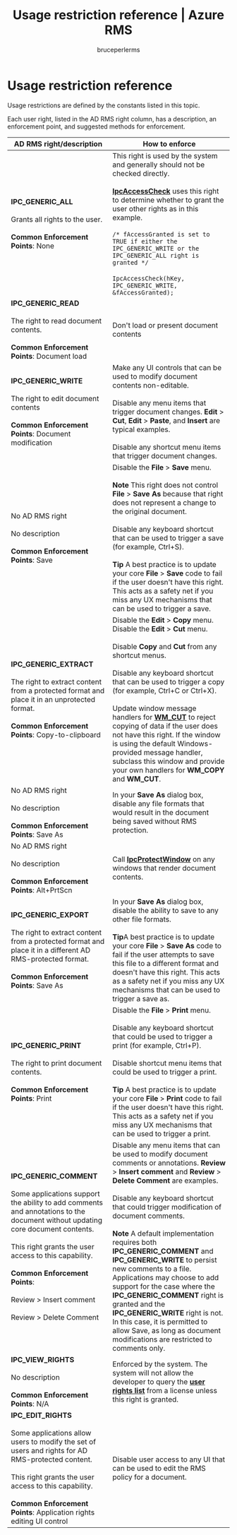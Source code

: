 ﻿---
# required metadata

title: Usage restriction reference | Azure RMS
description: Usage restrictions are defined by the constants listed in this topic.
keywords:
author: bruceperlerms
manager: mbaldwin
ms.date: 09/25/2016
ms.topic: article
ms.prod:
ms.service: information-protection
ms.technology: techgroup-identity
ms.assetid: 16E36039-0FD6-4A0A-82C8-2C9DB19D27DD
# optional metadata

#ROBOTS:
audience: developer
#ms.devlang:
ms.reviewer: shubhamp
ms.suite: ems
#ms.tgt_pltfrm:
#ms.custom:

---

# Usage restriction reference

Usage restrictions are defined by the constants listed in this topic.

Each user right, listed in the AD RMS right column, has a description, an enforcement point, and suggested methods for enforcement.

| AD RMS right/description | How to enforce |
|--------------------------|----------------|
|**IPC_GENERIC_ALL** <br><br> Grants all rights to the user. <br><br> **Common Enforcement Points**: None |This right is used by the system and generally should not be checked directly. <br><br> [**IpcAccessCheck**](/information-protection/sdk/2.1/api/win/functions#msipc_ipcaccesscheck) uses this right to determine whether to grant the user other rights as in this example.<br><br> `/* fAccessGranted is set to TRUE if either the IPC_GENERIC_WRITE or the IPC_GENERIC_ALL right is granted */` <br><br> `IpcAccessCheck(hKey, IPC_GENERIC_WRITE, &fAccessGranted);`|
|**IPC_GENERIC_READ** <br><br> The right to read document contents. <br><br> **Common Enforcement Points**: Document load|Don't load or present document contents|
|**IPC_GENERIC_WRITE** <br><br> The right to edit document contents <br><br> **Common Enforcement Points**: Document modification|Make any UI controls that can be used to modify document contents non-editable. <br><br> Disable any menu items that trigger document changes. **Edit** > **Cut**, **Edit** > **Paste**, and **Insert** are typical examples. <br><br>Disable any shortcut menu items that trigger document changes.|
|No AD RMS right <br><br> No description <br><br> **Common Enforcement Points**: Save | Disable the **File** > **Save** menu. <br><br> **Note** This right does not control **File** > **Save As** because that right does not represent a change to the original document.<br><br> Disable any keyboard shortcut that can be used to trigger a save (for example, Ctrl+S).<br><br> **Tip** A best practice is to update your core **File** > **Save** code to fail if the user doesn't have this right. This acts as a safety net if you miss any UX mechanisms that can be used to trigger a save. |
|**IPC_GENERIC_EXTRACT** <br><br> The right to extract content from a protected format and place it in an unprotected format. <br><br> **Common Enforcement Points**: Copy-to-clipboard | Disable the **Edit** > **Copy** menu. Disable the **Edit** > **Cut** menu. <br><br>Disable **Copy** and **Cut** from any shortcut menus.<br><br>Disable any keyboard shortcut that can be used to trigger a copy (for example, Ctrl+C or Ctrl+X).<br><br>Update window message handlers for [**WM_CUT**](https://msdn.microsoft.com/library/windows/desktop/ms649023) to reject copying of data if the user does not have this right. If the window is using the default Windows-provided message handler, subclass this window and provide your own handlers for **WM_COPY** and **WM_CUT**. |
|No AD RMS right <br><br> No description <br><br> **Common Enforcement Points**: Save As |In your **Save As** dialog box, disable any file formats that would result in the document being saved without RMS protection.|
|No AD RMS right <br><br> No description <br><br> **Common Enforcement Points**: Alt+PrtScn|Call [**IpcProtectWindow**](/information-protection/sdk/2.1/api/win/functions#msipc_ipcprotectwindow) on any windows that render document contents.|
|**IPC_GENERIC_EXPORT** <br><br> The right to extract content from a protected format and place it in a different AD RMS-protected format. <br><br> **Common Enforcement Points**: Save As|In your **Save As** dialog box, disable the ability to save to any other file formats.<br><br>**Tip**A best practice is to update your core **File** > **Save As** code to fail if the user attempts to save this file to a different format and doesn't have this right. This acts as a safety net if you miss any UX mechanisms that can be used to trigger a save as.|
|**IPC_GENERIC_PRINT** <br><br> The right to print document contents. <br><br> **Common Enforcement Points**: Print|Disable the **File** > **Print** menu.<br><br>Disable any keyboard shortcut that could be used to trigger a print (for example, Ctrl+P).<br><br>Disable shortcut menu items that could be used to trigger a print.<br><br>**Tip** A best practice is to update your core **File** > **Print** code to fail if the user doesn't have this right. This acts as a safety net if you miss any UX mechanisms that can be used to trigger a print.|
|**IPC_GENERIC_COMMENT** <br><br> Some applications support the ability to add comments and annotations to the document without updating core document contents.<br><br>This right grants the user access to this capability. <br><br> **Common Enforcement Points**: <br><br> Review > Insert comment <br><br> Review > Delete Comment | Disable any menu items that can be used to modify document comments or annotations. **Review** > **Insert comment** and **Review** > **Delete Comment** are examples. <br><br>Disable any keyboard shortcut that could trigger modification of document comments.<br><br>**Note** A default implementation requires both **IPC_GENERIC_COMMENT** and **IPC_GENERIC_WRITE** to persist new comments to a file. Applications may choose to add support for the case where the **IPC_GENERIC_COMMENT** right is granted and the **IPC_GENERIC_WRITE** right is not. In this case, it is permitted to allow Save, as long as document modifications are restricted to comments only.|
|**IPC_VIEW_RIGHTS** <br><br> No description <br><br> **Common Enforcement Points**: N/A|Enforced by the system. The system will not allow the developer to query the [**user rights list**](/information-protection/sdk/2.1/api/win/structures#msipc_ipc_user_rights_list) from a license unless this right is granted.
|**IPC_EDIT_RIGHTS** <br><br> Some applications allow users to modify the set of users and rights for AD RMS-protected content.<br><br>This right grants the user access to this capability. <br><br> **Common Enforcement Points**: Application rights editing UI control|Disable user access to any UI that can be used to edit the RMS policy for a document.|

 

 

 
